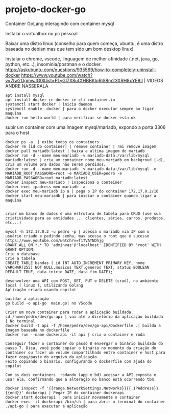 # projeto-docker-go
Container GoLang interagindo com container mysql

Instalar o virtualbox no pc pessoal

Baixar uma distro linux (conselho para quem começa, ubuntu, é uma distro baseada no debian mas que tem sido um bom desktop linux)

Instalar o chrome, vscode, linguagem de melhor afinidade (.net, java, go, python, etc...), insominia/postman e o docker.
    https://askubuntu.com/questions/935569/how-to-completely-uninstall-docker
    https://www.youtube.com/watch?v=7Iw2OgmwJG0&list=PLyGI7X8uCfHBBKlqRiS8m23XRH8xYE8Il | VIDEOS ANDRE NASSERALA
    
    apt install mysql
    apt install docker-ce docker-ce-cli container.io
    systemctl start docker | inicia daemon
    systemctl enable  docker | para o docker executar sempre ao ligar maquina
    docker run hello-world | para verificar se docker esta ok

subir um container com uma imagem mysql/mariadb, expondo a porta 3306 para o host
    
    docker ps -a  | exibe todos os containers
    docker rm [id do container] | remove container | rmi remove imagem
    docker pull mariadb:latest | baixa a ultima imagem do mariadb
    docker run -d --name meu-mariadb -v mariadb-data:/var/lib/mysql mariadb:latest | cria um container nome meu-mariadb em backgroud (-d), cria um volume pra dados não serem perdidos.
    docker run -d --name meu-mariadb -v mariadb-data:/var/lib/mysql -e MARIADB_ROOT_PASSWORD=root -e MARIADB_USER=pedro -e MARIADB_PASSWORD=root mariadb:latest
    docker inspect meu-mariadb | inspeciona o conteiner
    docker exec ipadress meu-mariadb -a
    docker exec meu-mariadb ip a | pega o IP do container 172.17.0.2/16
    docker start meu-mariadb | para iniciar o container quando ligar a maquina


    criar um banco de dados e uma estrutura de tabela para CRUD (use sua criatividade para as entidades ... clientes, séries, carros, produtos, etc...)
    
    mysql -h 172.17.0.2 -u pedro -p | acessa o mariadb via IP com o usuário criado e pedindo senha, mas acessa o root que é sucesso
    https://www.youtube.com/watch?v=f1TVATNDhjg
    GRANT ALL ON *.* TO 'adminvaz'@'localhost' IDENTIFIED BY 'root' WITH GRANT OPTION;
    Crie o database
    Crie a tabela
    CREATE TABLE bandas ( id INT AUTO_INCREMENT PRIMARY KEY, nome VARCHAR(255) NOT NULL,musicos TEXT,generos TEXT, status BOOLEAN DEFAULT TRUE, data_inicio DATE, data_fim DATE);

    desenvolver uma API com POST, GET, PUT e DELETE (crud), no ambiente local ( linux ), utilizando Golang
    Aplicação criada usando copilot 

    buildar a aplicação
    go build -o api-go  main.go| no VScode

    Criar um novo container para rodar a aplicação buildada.
    cd /home/pedro/dev/go-api | vai até o diretório da aplicação buildada | No terminal
    docker build -t api -f /home/pedro/dev/go-api/Dockerfile .| builda a imagem baseada no dockerfile
    docker run --name dockerapi -it api | cria o container e roda

    Conseguir fazer o container do passo 8 enxergar o binário buildado do passo 7. Dica, você pode copiar o binário no momento da criação do container ou fazer um volume compartilhado entre container e host para fazer copy/paste do arquivo da aplicação.
    Feito copiando o binario, configurando o dockerfile com ajuda do copilot

    Com os dois containers  rodando (app e bd) acessar a API exposta e usar ela, confirmando que a alteração no banco está ocorrendo tbm.

    docker inspect -f '{{range.NetworkSettings.Networks}}{{.IPAddress}}{{end}}' dockerapi | Pegar IP do container dockerapi 
    docker start dockerapi | para iniciar novamente o container
    docker exec -it dockerapi /bin/sh | para abrir o terminal do container
    ./api-go | para executar a aplicação
